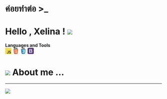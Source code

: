 # ค่อยทำต่อ >_
<h1>Hello , Xelina ! <img src="https://media.giphy.com/media/hvRJCLFzcasrR4ia7z/giphy.gif" width="25px"></h1>
<strong>Languages and Tools</strong><br>
<code><img height="20" src="https://raw.githubusercontent.com/github/explore/80688e429a7d4ef2fca1e82350fe8e3517d3494d/topics/javascript/javascript.png"></code>
<code><img height="20" src="https://raw.githubusercontent.com/github/explore/80688e429a7d4ef2fca1e82350fe8e3517d3494d/topics/html/html.png"></code>
<code><img height="20" src="https://raw.githubusercontent.com/github/explore/80688e429a7d4ef2fca1e82350fe8e3517d3494d/topics/css/css.png"></code>
<code><img height="20" src="https://raw.githubusercontent.com/github/explore/80688e429a7d4ef2fca1e82350fe8e3517d3494d/topics/bootstrap/bootstrap.png"></code><br>
<span>
<h1>
<img src="https://media.giphy.com/media/mGcNjsfWAjY5AEZNw6/giphy.gif" width="50">
About me ...</h1>
</span>
<hr>
<a href="https://github.com/Xelina">
  <img height="220" align="center" src="https://github-readme-stats.vercel.app/api?username=Xelina&bg_color=30,e96443,904e95&title_color=fff&text_color=fff" />
</a>
<!---
<a href="https://github.com/BossNz">
  <img height="220" align="center" src="https://github-readme-stats.vercel.app/api/top-langs/?username=Xelina&bg_color=30,e96443,904e95&title_color=fff&text_color=fff" />
</a>
--->


<!---
Xelina/Xelina is a ✨ special ✨ repository because its `README.md` (this file) appears on your GitHub profile.
You can click the Preview link to take a look at your changes.
--->
